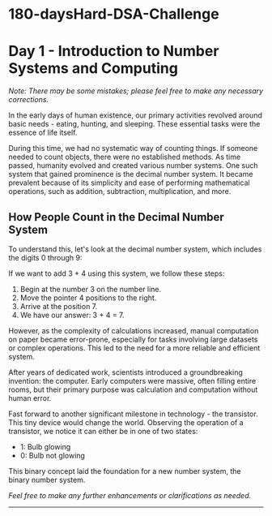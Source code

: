 # 180-daysHard-DSA-Challenge

# Day 1 - Introduction to Number Systems and Computing

*Note: There may be some mistakes; please feel free to make any necessary corrections.*

In the early days of human existence, our primary activities revolved around basic needs - eating, hunting, and sleeping. These essential tasks were the essence of life itself.

During this time, we had no systematic way of counting things. If someone needed to count objects, there were no established methods. As time passed, humanity evolved and created various number systems. One such system that gained prominence is the decimal number system. It became prevalent because of its simplicity and ease of performing mathematical operations, such as addition, subtraction, multiplication, and more.

## How People Count in the Decimal Number System

To understand this, let's look at the decimal number system, which includes the digits 0 through 9:


If we want to add 3 + 4 using this system, we follow these steps:

1. Begin at the number 3 on the number line.
2. Move the pointer 4 positions to the right.
3. Arrive at the position 7.
4. We have our answer: 3 + 4 = 7.

However, as the complexity of calculations increased, manual computation on paper became error-prone, especially for tasks involving large datasets or complex operations. This led to the need for a more reliable and efficient system.

After years of dedicated work, scientists introduced a groundbreaking invention: the computer. Early computers were massive, often filling entire rooms, but their primary purpose was calculation and computation without human error.

Fast forward to another significant milestone in technology - the transistor. This tiny device would change the world. Observing the operation of a transistor, we notice it can either be in one of two states:

- 1: Bulb glowing
- 0: Bulb not glowing

This binary concept laid the foundation for a new number system, the binary number system.

*Feel free to make any further enhancements or clarifications as needed.*

---

